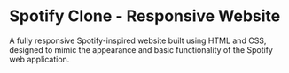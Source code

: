 # Spotify Clone - Responsive Website
A fully responsive Spotify-inspired website built using HTML and CSS, designed to mimic the appearance and basic functionality of the Spotify web application.
